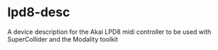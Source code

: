 # lpd8-desc
A device description for the Akai LPD8 midi controller to be used with SuperCollider and the Modality toolkit
